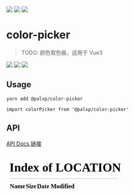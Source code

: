 <!--
 * @Author: ShawnPhang
 * @Date: 2023-05-29 22:54:18
 * @Description:
 * @LastEditors: ShawnPhang <https://m.palxp.cn>
 * @LastEditTime: 2024-01-31 10:51:35
-->
<img style="display: inline-block;" src="https://img.shields.io/github/watchers/palxiao/front-end-arsenal?style=social" />
<img style="display: inline-block;" src="https://img.shields.io/github/forks/palxiao/front-end-arsenal?style=social" />
<img style="display: inline-block;" src="https://img.shields.io/github/stars/palxiao/front-end-arsenal?style=social" />

# color-picker

> TODO: 颜色取色器，适用于 Vue3

<img style="display: inline-block;" src="https://img.shields.io/npm/v/@palxp/color-picker" />
<img style="display: inline-block;" src="https://img.shields.io/bundlephobia/min/@palxp/color-picker?color=%2344cc88" />
<img style="display: inline-block;" src="https://img.shields.io/npm/dm/@palxp/color-picker" />

## Usage

```
yarn add @palxp/color-picker

import colorPicker from '@palxp/color-picker'
```

## API

[API Docs 链接](/#/docs)

  <iframe src="/#/docs/color-picker/index?preview=true" frameborder="0"></iframe>
